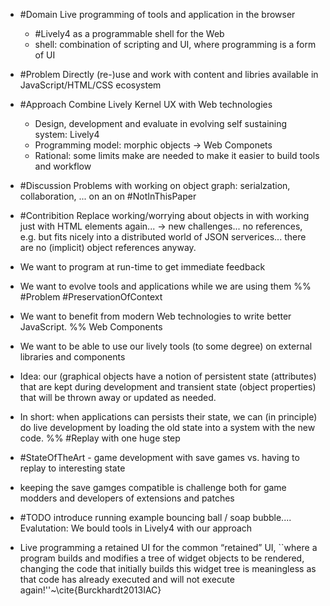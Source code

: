 
- #Domain Live programming of tools and application in the browser
    - #Lively4 as a programmable shell for the Web
    - shell: combination of scripting and UI, where programming is a form of UI 
- #Problem Directly (re-)use and work with content and libries available in JavaScript/HTML/CSS ecosystem 
- #Approach Combine Lively Kernel UX with Web technologies
    - Design, development and evaluate in evolving self sustaining system: Lively4
    - Programming model: morphic objects -> Web Componets
    - Rational: some limits make are needed to make it easier to build tools and workflow
- #Discussion Problems with working on object graph: serialzation, collaboration, ... on an on #NotInThisPaper
- #Contribition Replace working/worrying about objects in with working just with HTML elements again... -> new challenges... no references, e.g. but fits nicely into a distributed world of JSON serverices... there are no (implicit) object references anyway.

- We want to program at run-time to get immediate feedback
- We want to evolve tools and applications while we are using them %% #Problem #PreservationOfContext
- We want to benefit from modern Web technologies to write better JavaScript. %% Web Components 
- We want to be able to use our lively tools (to some degree) on external libraries and components
- Idea: our (graphical objects have a notion of persistent state (attributes) that are kept during development and transient state (object properties) that will be thrown away or updated as needed. 
- In short: when applications can persists their state, we can (in principle) do live development by loading the old state into a system with the new code. %% #Replay with one huge step
- #StateOfTheArt - game development with save games vs. having to replay to interesting state
- keeping the save gamges compatible is challenge both for game modders and developers of extensions and patches
- #TODO introduce running example bouncing ball / soap bubble.... 
Evalutation: We bould tools in Lively4 with our approach
- Live programming a retained UI for the common “retained” UI, ``where a program builds and modifies a tree of widget objects to be rendered, changing the code that initially builds this widget tree is meaningless as that code has already executed and will not execute again!''~\cite{Burckhardt2013IAC}
